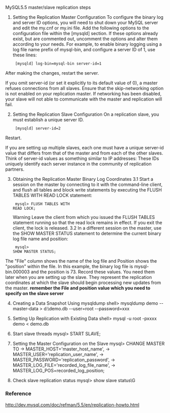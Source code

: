 MySQL5.5 master/slave replication steps

1. Setting the Replication Master Configuration
To configure the binary log and server ID options, you will need to shut down your MySQL server and edit the my.cnf or my.ini file. Add the following options to the configuration file within the [mysqld] section. If these options already exist, but are commented out, uncomment the options and alter them according to your needs. For example, to enable binary logging using a log file name prefix of mysql-bin, and configure a server ID of 1, use these lines:
<code><pre>
[mysqld]
log-bin=mysql-bin
server-id=1
</pre></code>

After making the changes, restart the server.

If you omit server-id (or set it explicitly to its default value of 0), a master refuses connections from all slaves.
Ensure that the skip-networking option is not enabled on your replication master. If networking has been disabled, your slave will not able to communicate with the master and replication will fail.

2. Setting the Replication Slave Configuration
On a replication slave, you must establish a unique server ID. 
<code><pre>
[mysqld]
server-id=2
</pre></code>

Restart.

If you are setting up multiple slaves, each one must have a unique server-id value that differs from that of the master and from each of the other slaves. Think of server-id values as something similar to IP addresses: These IDs uniquely identify each server instance in the community of replication partners.

3. Obtaining the Replication Master Binary Log Coordinates
3.1 Start a session on the master by connecting to it with the command-line client, and flush all tables and block write statements by executing the FLUSH TABLES WITH READ LOCK statement:
<code><pre>
mysql> FLUSH TABLES WITH READ LOCK;
</pre></code>
Warning
Leave the client from which you issued the FLUSH TABLES statement running so that the read lock remains in effect. If you exit the client, the lock is released.
3.2 In a different session on the master, use the SHOW MASTER STATUS statement to determine the current binary log file name and position:
<code><pre>
mysql> SHOW MASTER STATUS;
</pre></code>

The "File" column shows the name of the log file and Position shows the "position" within the file. In this example, the binary log file is mysql-bin.000003 and the position is 73. Record these values. You need them later when you are setting up the slave. They represent the replication coordinates at which the slave should begin processing new updates from the master.
<b>remember the File and position value which you need to specify on the slave server</b>


4. Creating a Data Snapshot Using mysqldump
shell> mysqldump demo --master-data > d:\demo.db --user=root --password=xxx

5. Setting Up Replication with Existing Data
shell> mysql -u root -pxxxx demo < demo.db

6. Start slave threads
mysql> START SLAVE;

7. Setting the Master Configuration on the Slave
mysql> CHANGE MASTER TO
    ->     MASTER_HOST='master_host_name',
    ->     MASTER_USER='replication_user_name',
    ->     MASTER_PASSWORD='replication_password',
    ->     MASTER_LOG_FILE='recorded_log_file_name',
    ->     MASTER_LOG_POS=recorded_log_position;
    
8. Check slave replication status
mysql> show slave status\G




### Reference
http://dev.mysql.com/doc/refman/5.5/en/replication-howto.html